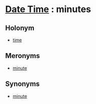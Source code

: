 # [Date Time][1] : minutes

## Holonym
  - [time](time.md)

## Meronyms

  - [minute](minute.md)
  
## Synonyms

  - [minute](minute.md)

[1]: README.md
